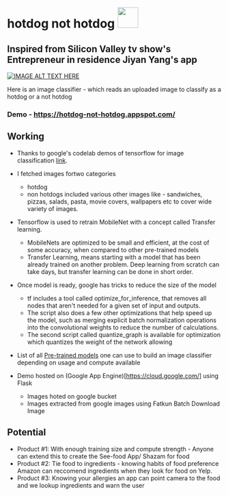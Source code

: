 # hotdog not hotdog  <a href="url"><img src="http://www.emoji.co.uk/files/apple-emojis/food-drink-ios/381-hot-dog.png"  height="48" width="48" ></a>

## Inspired from Silicon Valley tv show's Entrepreneur in residence Jiyan Yang's app 
[![IMAGE ALT TEXT HERE](https://img.youtube.com/vi/ACmydtFDTGs/0.jpg)](https://www.youtube.com/watch?v=ACmydtFDTGs)


Here is an image classifier - which reads an uploaded image to classify as a hotdog or a not hotdog 


### Demo - https://hotdog-not-hotdog.appspot.com/

 

## Working


* Thanks to google's codelab demos of tensorflow for image classification [link](https://codelabs.developers.google.com/). 


* I fetched images fortwo categories
  -  hotdog
  -  non hotdogs included various other images like - sandwiches, pizzas, salads, pasta, movie covers, wallpapers etc to cover wide variety of images.


* Tensorflow is used to retrain MobileNet with a concept called Transfer learning. 
  * MobileNets are optimized to be small and efficient, at the cost of some accuracy, when compared to other pre-trained models
  * Transfer Learning, means starting with a model that has been already trained on another problem. Deep learning from scratch can take days, but transfer learning can be done in short order.

* Once model is ready, google has tricks to reduce the size of the model
  * tf includes a tool called optimize_for_inference, that removes all nodes that aren't needed for a given set of input and outputs.
  * The script also does a few other optimizations that help speed up the model, such as merging explicit batch normalization operations into the convolutional weights to reduce the number of calculations.
  * The second script called quantize_graph is available for optimization which quantizes the weight of the network allowing 


* List of all [Pre-trained models](https://github.com/tensorflow/models/tree/master/slim#pre-trained-models) one can use to build an image classifier depending on usage and compute available


*  Demo hosted on (Google App Engine)[https://cloud.google.com/] using Flask
   * Images hoted on google bucket 
   * Images extracted from google images using Fatkun Batch Download Image


## Potential
* Product #1: With enough training size and compute strength - Anyone can extend this to create the See-food App/ Shazam for food
* Product #2: Tie food to ingredients - knowing habits of food preference Amazon can reccomend ingredients when they look for food on Yelp. 
* Product #3: Knowing your allergies an app can point camera to the food and we lookup ingredients and warn the user
